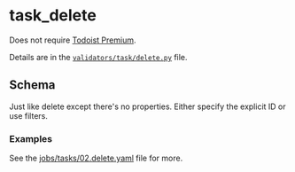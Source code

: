 # task_delete

Does not require [Todoist Premium](../../getting-started.md#todoist-premium).

Details are in the [`validators/task/delete.py`](../../../tdt/validators/job_file/task/delete.py) file.

## Schema

Just like delete except there's no properties. Either specify the explicit ID or use filters.

### Examples

See the [jobs/tasks/02.delete.yaml](../../../jobs/v1/tasks/02.delete.yaml) file for more.
